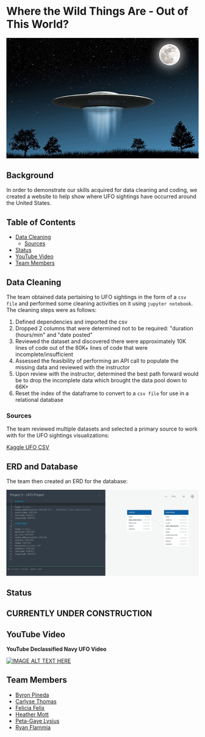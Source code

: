 # Where the Wild Things Are - Out of This World?

![alien](images/flying_saucer.png)

## **Background**

In order to demonstrate our skills acquired for data cleaning and coding, we created a website to help show where UFO sightings have occurred around the United States.

## **Table of Contents**

- [Data Cleaning](#data-cleaning)
    - [Sources](#sources)
- [Status](#status)
- [YouTube Video](#youtube-video)
- [Team Members](#team-members)

## Data Cleaning

The team obtained data pertaining to UFO sightings in the form of a `csv file` and performed some cleaning activities on it using `jupyter notebook`.  The cleaning steps were as follows:
1. Defined dependencies and imported the csv
2. Dropped 2 columns that were determined not to be required: "duration (hours/min" and "date posted"
3. Reviewed the dataset and discovered there were approximately 10K lines of code out of the 80K+ lines of code that were incomplete/insufficient
4. Assessed the feasibility of performing an API call to populate the missing data and reviewed with the instructor
5. Upon review with the instructor, determined the best path forward would be to drop the incomplete data which brought the data pool down to 66K+
6. Reset the index of the dataframe to convert to a `csv file` for use in a relational database

### Sources

The team reviewed multiple datasets and selected a primary source to work with for the UFO sightings visualizations:

[Kaggle UFO CSV](https://www.kaggle.com/NUFORC/ufo-sightings)

## ERD and Database

The team then created an ERD for the database:

![ERD](images/ERD_v2.png)

## **Status** 

## CURRENTLY UNDER CONSTRUCTION 

## **YouTube Video**

**YouTube Declassified Navy UFO Video**

[![IMAGE ALT TEXT HERE](http://img.youtube.com/vi/2TumprpOwHY/0.jpg)](https://www.youtube.com/watch?v=2TumprpOwHY)

## **Team Members**
- [Byron Pineda](https://github.com/byronpineda225)
- [Carlyse Thomas](https://github.com/CLyseT)
- [Felicia Felix](https://github.com/Felicia620)
- [Heather Mott](https://github.com/HeathMo)
- [Peta-Gaye Lysius](https://github.com/petagaye2001)
- [Ryan Flammia](https://github.com/rflammia-py)
